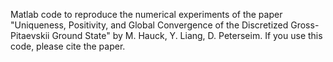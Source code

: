 Matlab code to reproduce the numerical experiments of the paper "Uniqueness, Positivity, and Global Convergence of the Discretized Gross-Pitaevskii Ground State" by M. Hauck, Y. Liang, D. Peterseim. If you use this code, please cite the paper.

